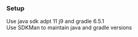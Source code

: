 ### Setup

Use java sdk adpt 11 j9 and gradle 6.5.1  
Use SDKMan to maintain java and gradle versions 